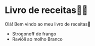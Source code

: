 # Livro de receitas:man_cook:

Olá! Bem vindo ao meu livro de receitas:wave:

- Strogonoff de frango
- Ravióli ao molho Branco

